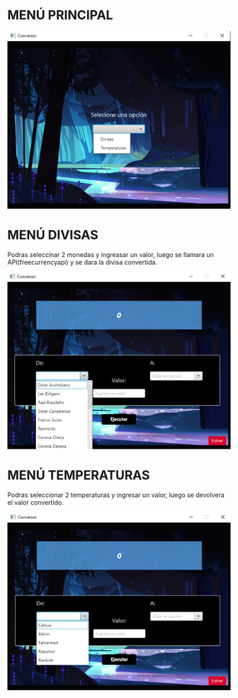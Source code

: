 # MENÚ PRINCIPAL
![Alt text](image.png)

# MENÚ DIVISAS
Podras seleccinar 2 monedas y ingreasar un valor, luego se llamara un API(freecurrencyapi) y se dara la divisa convertida.

![Alt text](image-1.png)

# MENÚ TEMPERATURAS
Podras seleccionar 2 temperaturas y ingresar un valor, luego se devolvera el valor convertido.

![Alt text](image-2.png)